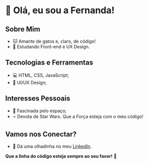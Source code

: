 # 👋 Olá, eu sou a Fernanda!

## Sobre Mim
- 🐱 Amante de gatos e, claro, de código!
- 🚀 Estudando Front-end e UX Design.

## Tecnologias e Ferramentas
- 💻 HTML, CSS, JavaScript;
- 🎨 UI/UX Design;
  
## Interesses Pessoais
- 🌌 Fascinada pelo espaço;
- ⭐️ Devota de Star Wars. Que a Força esteja com o meu código!


## Vamos nos Conectar?
- 💼 Dá uma olhadinha no meu [LinkedIn]([www.linkedin.com/in/fernanda-avila-batista/).


**Que a linha do código esteja sempre ao seu favor!** 🚀


